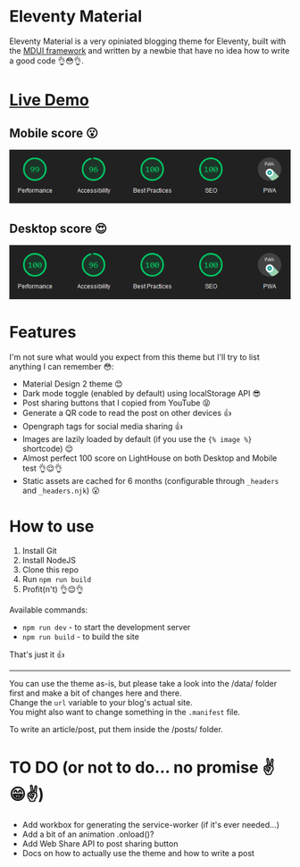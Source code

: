 # Eleventy Material
Eleventy Material is a very opiniated blogging theme for Eleventy, built with the [MDUI framework](https://github.com/zdhxiong/mdui) and written by a newbie that have no idea how to write a good code 👌😳👌.

# [Live Demo](https://eleventy-material.netlify.app/)

## Mobile score 😮
![LightHouse Mobile](./screenshots/LightHouse-Mobile.png)

## Desktop score 😍
![LightHouse Desktop](./screenshots/LightHouse-Desktop.png)

# Features
I'm not sure what would you expect from this theme but I'll try to list anything I can remember 😳:
- Material Design 2 theme 😊
- Dark mode toggle (enabled by default) using localStorage API 😎
- Post sharing buttons that I copied from YouTube 😝
- Generate a QR code to read the post on other devices 👍
- Opengraph tags for social media sharing 👍
- Images are lazily loaded by default (if you use the ```{% image %}``` shortcode) 😌
- Almost perfect 100 score on LightHouse on both Desktop and Mobile test 👌😌👌
- Static assets are cached for 6 months (configurable through ```_headers``` and ```_headers.njk```) 😮

# How to use
1. Install Git
2. Install NodeJS
3. Clone this repo
4. Run ```npm run build```
5. Profit(n't) 👌😌👌

Available commands:
- ```npm run dev``` - to start the development server
- ```npm run build``` - to build the site

That's just it 👍

---

You can use the theme as-is, but please take a look into the /data/ folder first and make a bit of changes here and there.  
Change the `url` variable to your blog's actual site.  
You might also want to change something in the `.manifest` file.

To write an article/post, put them inside the /posts/ folder.

# TO DO (or not to do... no promise ✌️😁✌️)
- Add workbox for generating the service-worker (if it's ever needed...)
- Add a bit of an animation .onload()?
- Add Web Share API to post sharing button
- Docs on how to actually use the theme and how to write a post
